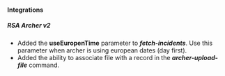 
#### Integrations
##### RSA Archer v2
- Added the **useEuropenTime** parameter to ***fetch-incidents***. 
  Use this parameter when archer is using european dates (day first).
- Added the ability to associate file with a record in the ***archer-upload-file*** command.